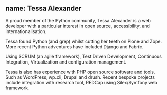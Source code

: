 name: Tessa Alexander
---
A proud member of the Python community, Tessa Alexander is a web developer with a particular interest in open source, accessibility, and internationalisation.  

Tessa found Python (and grep) whilst cutting her teeth on Plone and Zope.  More recent Python adventures have included Django and Fabric.

Using SCRUM (an agile framework), Test Driven Development, Continuous Integration, Virtualization and configuration management.

Tessa is also has experience with PHP open source software and tools. Such as WordPress, wp.cli, Drupal and drush.  Recent bespoke projects include integration with research tool, REDCap using Silex/Symfony web framework.